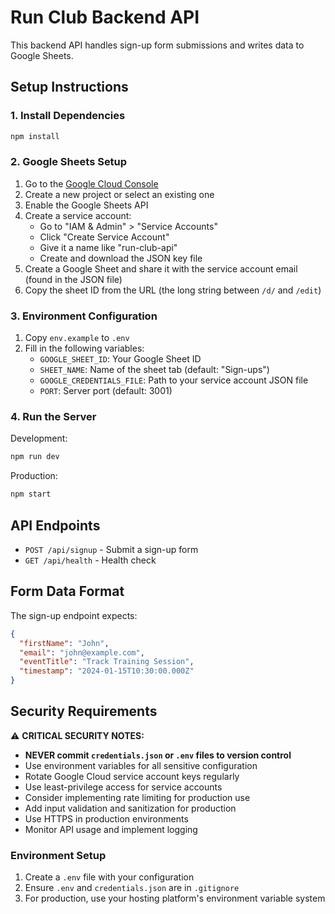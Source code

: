 # Run Club Backend API

This backend API handles sign-up form submissions and writes data to Google Sheets.

## Setup Instructions

### 1. Install Dependencies
```bash
npm install
```

### 2. Google Sheets Setup

1. Go to the [Google Cloud Console](https://console.cloud.google.com/)
2. Create a new project or select an existing one
3. Enable the Google Sheets API
4. Create a service account:
   - Go to "IAM & Admin" > "Service Accounts"
   - Click "Create Service Account"
   - Give it a name like "run-club-api"
   - Create and download the JSON key file
5. Create a Google Sheet and share it with the service account email (found in the JSON file)
6. Copy the sheet ID from the URL (the long string between `/d/` and `/edit`)

### 3. Environment Configuration

1. Copy `env.example` to `.env`
2. Fill in the following variables:
   - `GOOGLE_SHEET_ID`: Your Google Sheet ID
   - `SHEET_NAME`: Name of the sheet tab (default: "Sign-ups")
   - `GOOGLE_CREDENTIALS_FILE`: Path to your service account JSON file
   - `PORT`: Server port (default: 3001)

### 4. Run the Server

Development:
```bash
npm run dev
```

Production:
```bash
npm start
```

## API Endpoints

- `POST /api/signup` - Submit a sign-up form
- `GET /api/health` - Health check

## Form Data Format

The sign-up endpoint expects:
```json
{
  "firstName": "John",
  "email": "john@example.com",
  "eventTitle": "Track Training Session",
  "timestamp": "2024-01-15T10:30:00.000Z"
}
```

## Security Requirements

⚠️ **CRITICAL SECURITY NOTES:**

- **NEVER commit `credentials.json` or `.env` files to version control**
- Use environment variables for all sensitive configuration
- Rotate Google Cloud service account keys regularly
- Use least-privilege access for service accounts
- Consider implementing rate limiting for production use
- Add input validation and sanitization for production
- Use HTTPS in production environments
- Monitor API usage and implement logging

### Environment Setup
1. Create a `.env` file with your configuration
2. Ensure `.env` and `credentials.json` are in `.gitignore`
3. For production, use your hosting platform's environment variable system
